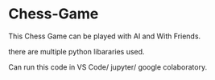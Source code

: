 # Chess-Game


This Chess Game can be played with AI and With Friends.

there are multiple python libararies used.

Can run this code in VS Code/ jupyter/ google colaboratory.

